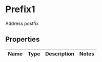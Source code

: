 

# Prefix1

Address postfix

## Properties

| Name | Type | Description | Notes |
|------------ | ------------- | ------------- | -------------|



